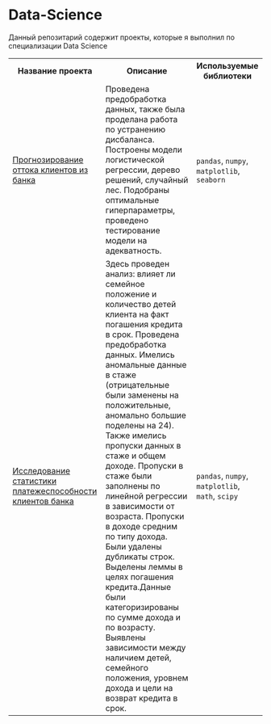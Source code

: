 # Data-Science
Данный репозитарий содержит проекты, которые я выполнил по специализации Data Science
<table>
	<tr>
		<th>Название проекта</th>
		<th>Описание</th>
		<th>Используемые библиотеки</th>
	</tr>
	<tr>
		<td>
			<a href="https://github.com/evdokimov-ek/Data-Science/tree/master/Bank%20churn" alt="Прогнозирование оттока клиентов из банка">Прогнозирование оттока клиентов из банка</a>
		</td>
		<td>
			Проведена предобработка данных, также была проделана работа по устранению дисбаланса. Построены модели логистической регрессии, дерево решений, случайный лес. 
Подобраны оптимальные гиперпараметры, проведено тестирование модели на адекватность.
		</td>
		<td>
			<code>pandas</code>, <code>numpy</code>, <code>matplotlib</code>, <code>seaborn</code>
		</td>
	</tr>
	<tr>
		<td>
			<a href="https://github.com/evdokimov-ek/Data-Science/tree/master/loan%20repayment%20statistics" alt="Исследование статистики платежеспособности клиентов банка">Исследование статистики платежеспособности клиентов банка</a>
		</td>
		<td>
			Здесь проведен анализ: влияет ли семейное положение и количество детей клиента на факт погашения кредита в срок. Проведена предобработка данных. 
Имелись аномальные данные в стаже (отрицательные были заменены на положительные, аномально большие поделены на 24). Также имелись пропуски данных в стаже и общем доходе. 
Пропуски в стаже были заполнены по линейной регрессии в зависимости от возраста. Пропуски в доходе средним по типу дохода. Были удалены дубликаты строк. 
Выделены леммы в целях погашения кредита.Данные были категоризированы по сумме дохода и по возрасту.
Выявлены зависимости между наличием детей, семейного положения, уровнем дохода и цели на возврат кредита в срок.
		</td>
		<td>
			<code>pandas</code>, <code>numpy</code>, <code>matplotlib</code>, <code>math</code>, <code>scipy</code>
		</td>

</table>
